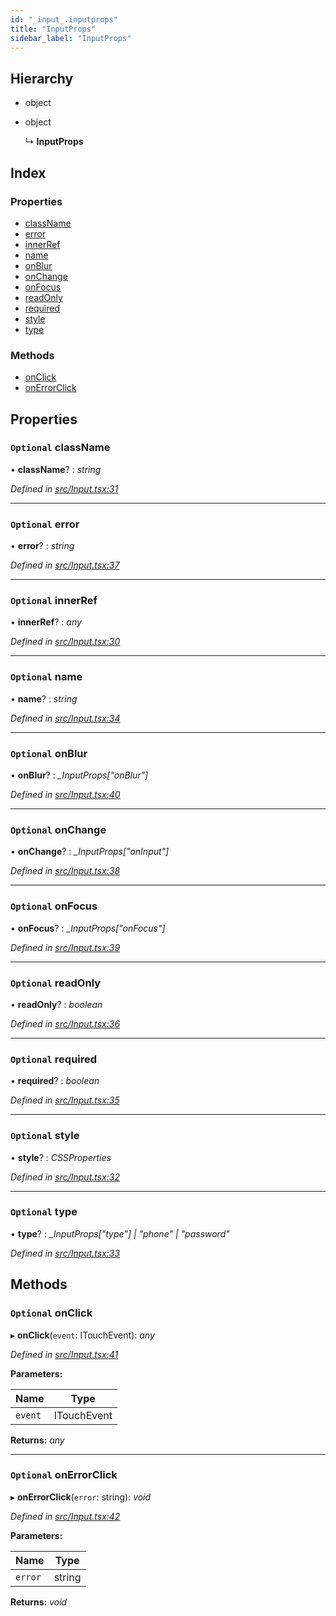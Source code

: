 ```yaml
---
id: "_input_.inputprops"
title: "InputProps"
sidebar_label: "InputProps"
---
```


## Hierarchy

* object

* object

  ↳ **InputProps**

## Index

### Properties

* [className](_input_.inputprops.md#optional-classname)
* [error](_input_.inputprops.md#optional-error)
* [innerRef](_input_.inputprops.md#optional-innerref)
* [name](_input_.inputprops.md#optional-name)
* [onBlur](_input_.inputprops.md#optional-onblur)
* [onChange](_input_.inputprops.md#optional-onchange)
* [onFocus](_input_.inputprops.md#optional-onfocus)
* [readOnly](_input_.inputprops.md#optional-readonly)
* [required](_input_.inputprops.md#optional-required)
* [style](_input_.inputprops.md#optional-style)
* [type](_input_.inputprops.md#optional-type)

### Methods

* [onClick](_input_.inputprops.md#optional-onclick)
* [onErrorClick](_input_.inputprops.md#optional-onerrorclick)

## Properties

### `Optional` className

• **className**? : *string*

*Defined in [src/Input.tsx:31](https://github.com/tarojsx/ui/blob/6701f45/src/Input.tsx#L31)*

___

### `Optional` error

• **error**? : *string*

*Defined in [src/Input.tsx:37](https://github.com/tarojsx/ui/blob/6701f45/src/Input.tsx#L37)*

___

### `Optional` innerRef

• **innerRef**? : *any*

*Defined in [src/Input.tsx:30](https://github.com/tarojsx/ui/blob/6701f45/src/Input.tsx#L30)*

___

### `Optional` name

• **name**? : *string*

*Defined in [src/Input.tsx:34](https://github.com/tarojsx/ui/blob/6701f45/src/Input.tsx#L34)*

___

### `Optional` onBlur

• **onBlur**? : *_InputProps["onBlur"]*

*Defined in [src/Input.tsx:40](https://github.com/tarojsx/ui/blob/6701f45/src/Input.tsx#L40)*

___

### `Optional` onChange

• **onChange**? : *_InputProps["onInput"]*

*Defined in [src/Input.tsx:38](https://github.com/tarojsx/ui/blob/6701f45/src/Input.tsx#L38)*

___

### `Optional` onFocus

• **onFocus**? : *_InputProps["onFocus"]*

*Defined in [src/Input.tsx:39](https://github.com/tarojsx/ui/blob/6701f45/src/Input.tsx#L39)*

___

### `Optional` readOnly

• **readOnly**? : *boolean*

*Defined in [src/Input.tsx:36](https://github.com/tarojsx/ui/blob/6701f45/src/Input.tsx#L36)*

___

### `Optional` required

• **required**? : *boolean*

*Defined in [src/Input.tsx:35](https://github.com/tarojsx/ui/blob/6701f45/src/Input.tsx#L35)*

___

### `Optional` style

• **style**? : *CSSProperties*

*Defined in [src/Input.tsx:32](https://github.com/tarojsx/ui/blob/6701f45/src/Input.tsx#L32)*

___

### `Optional` type

• **type**? : *_InputProps["type"] | "phone" | "password"*

*Defined in [src/Input.tsx:33](https://github.com/tarojsx/ui/blob/6701f45/src/Input.tsx#L33)*

## Methods

### `Optional` onClick

▸ **onClick**(`event`: ITouchEvent): *any*

*Defined in [src/Input.tsx:41](https://github.com/tarojsx/ui/blob/6701f45/src/Input.tsx#L41)*

**Parameters:**

Name | Type |
------ | ------ |
`event` | ITouchEvent |

**Returns:** *any*

___

### `Optional` onErrorClick

▸ **onErrorClick**(`error`: string): *void*

*Defined in [src/Input.tsx:42](https://github.com/tarojsx/ui/blob/6701f45/src/Input.tsx#L42)*

**Parameters:**

Name | Type |
------ | ------ |
`error` | string |

**Returns:** *void*
